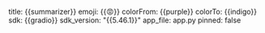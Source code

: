 title: {{summarizer}}
emoji: {{😡}}
colorFrom: {{purple}}
colorTo: {{indigo}}
sdk: {{gradio}}
sdk_version: "{{5.46.1}}"
app_file: app.py
pinned: false
